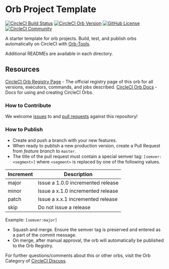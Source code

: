 # Orb Project Template

[![CircleCI Build Status](https://circleci.com/gh/james-crowley/orb-testing-kyle.svg?style=shield "CircleCI Build Status")](https://circleci.com/gh/james-crowley/orb-testing-kyle) [![CircleCI Orb Version](https://badges.circleci.com/orbs/crowley-namespace/orb-testing-kyle.svg)](https://circleci.com/orbs/registry/orb/crowley-namespace/orb-testing-kyle) [![GitHub License](https://img.shields.io/badge/license-MIT-lightgrey.svg)](https://raw.githubusercontent.com/james-crowley/orb-testing-kyle/master/LICENSE) [![CircleCI Community](https://img.shields.io/badge/community-CircleCI%20Discuss-343434.svg)](https://discuss.circleci.com/c/ecosystem/orbs)



A starter template for orb projects. Build, test, and publish orbs automatically on CircleCI with [Orb-Tools](https://circleci.com/orbs/registry/orb/circleci/orb-tools).

Additional READMEs are available in each directory.



## Resources

[CircleCI Orb Registry Page](https://circleci.com/orbs/registry/orb/crowley-namespace/orb-testing-kyle) - The official registry page of this orb for all versions, executors, commands, and jobs described.
[CircleCI Orb Docs](https://circleci.com/docs/2.0/orb-intro/#section=configuration) - Docs for using and creating CircleCI Orbs.

### How to Contribute

We welcome [issues](https://github.com/james-crowley/orb-testing-kyle/issues) to and [pull requests](https://github.com/james-crowley/orb-testing-kyle/pulls) against this repository!

### How to Publish
* Create and push a branch with your new features.
* When ready to publish a new production version, create a Pull Request from _feature branch_ to `master`.
* The title of the pull request must contain a special semver tag: `[semver:<segment>]` where `<segment>` is replaced by one of the following values.

| Increment | Description|
| ----------| -----------|
| major     | Issue a 1.0.0 incremented release|
| minor     | Issue a x.1.0 incremented release|
| patch     | Issue a x.x.1 incremented release|
| skip      | Do not issue a release|

Example: `[semver:major]`

* Squash and merge. Ensure the semver tag is preserved and entered as a part of the commit message.
* On merge, after manual approval, the orb will automatically be published to the Orb Registry.


For further questions/comments about this or other orbs, visit the Orb Category of [CircleCI Discuss](https://discuss.circleci.com/c/orbs).

